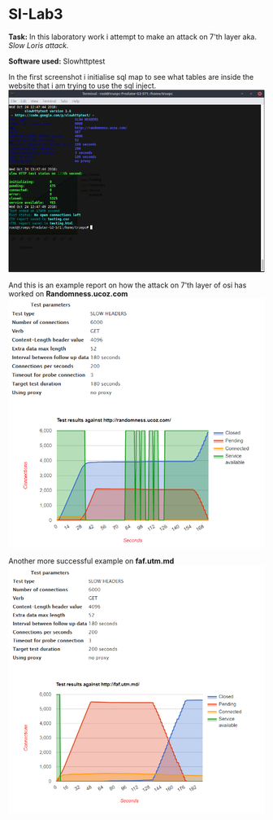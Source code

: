 # SI-Lab3
**Task:** In this laboratory work i attempt to make an attack on 7'th layer aka. *Slow Loris attack.*

**Software used:** Slowhttptest

In the first screenshot i initialise sql map to see what tables are inside the website that i am trying to use the sql inject.
![ScreenShot](1.png)

And this is an example report on how the attack on 7'th layer of osi has worked on **Randomness.ucoz.com**
![ScreenShot](2.png)

Another more successful example on **faf.utm.md**
![ScreenShot](3.png)

